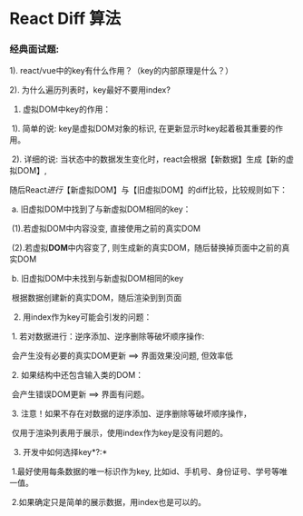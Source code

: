# React Diff 算法

### 经典面试题:

   1). react/vue中的key有什么作用？（key的内部原理是什么？）

   2). 为什么遍历列表时，key最好不要用index?

   

   1. 虚拟DOM中key的作用：

​     1). 简单的说: key是虚拟DOM对象的标识, 在更新显示时key起着极其重要的作用。



​     2). 详细的说: 当状态中的数据发生变化时，react会根据【新数据】生成【新的虚拟DOM】, 

​            随后React*进行*【新虚拟DOM】与【旧虚拟DOM】的diff比较，比较规则如下：



​         a. 旧虚拟DOM中找到了与新虚拟DOM相同的key：

​            (1).若虚拟DOM中内容没变, 直接使用之前的真实DOM

​            (2).若虚拟**DOM**中内容变了, 则生成新的真实DOM，随后替换掉页面中之前的真实DOM

​         b. 旧虚拟DOM中未找到与新虚拟DOM相同的key

​            根据数据创建新的真实DOM，随后渲染到到页面

   2. 用index作为key可能会引发的问题：

​        1. 若对数据进行：逆序添加、逆序删除等破坏顺序操作:

​            会产生没有必要的真实DOM更新 ==> 界面效果没问题, 但效率低

​        2. 如果结构中还包含输入类的DOM：

​            会产生错误DOM更新 ==> 界面有问题。

​        3. 注意！如果不存在对数据的逆序添加、逆序删除等破坏顺序操作，

​         仅用于渲染列表用于展示，使用index作为key是没有问题的。

   3. 开发中如何选择key*?:*

​        1.最好使用每条数据的唯一标识作为key, 比如id、手机号、身份证号、学号等唯一值。

​        2.如果确定只是简单的展示数据，用index也是可以的。

